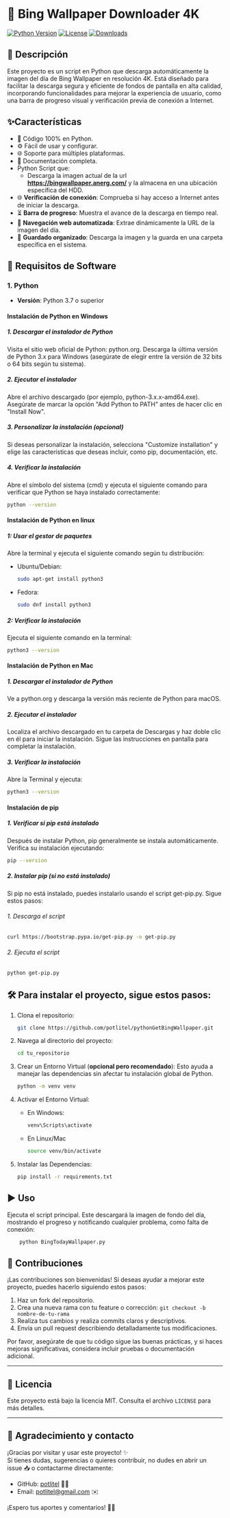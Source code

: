 
# 📸 Bing Wallpaper Downloader 4K

<!-- Badges -->
[![Python Version](https://img.shields.io/badge/python-3.x-blue.svg)](https://www.python.org/)
[![License](https://img.shields.io/badge/license-MIT-green.svg)](LICENSE)
[![Downloads](https://img.shields.io/badge/downloads-10%2B-blue.svg)](#)

## 🚀 Descripción
Este proyecto es un script en Python que descarga automáticamente la imagen del día de Bing Wallpaper en resolución 4K. Está diseñado para facilitar la descarga segura y eficiente de fondos de pantalla en alta calidad, incorporando funcionalidades para mejorar la experiencia de usuario, como una barra de progreso visual y verificación previa de conexión a Internet.

## ✨Características

- 🐍 Código 100% en Python.
- ⚙️ Fácil de usar y configurar.
- 🌐 Soporte para múltiples plataformas.
- 📖 Documentación completa.
- Python Script que:
  - Descarga la imagen actual de la url **https://bingwallpaper.anerg.com/** y la almacena en una ubicación específica del HDD.
- 🌐 **Verificación de conexión**: Comprueba si hay acceso a Internet antes de iniciar la descarga.
- ⏳ **Barra de progreso**: Muestra el avance de la descarga en tiempo real.
- 🔗 **Navegación web automatizada**: Extrae dinámicamente la URL de la imagen del día.
- 💾 **Guardado organizado**: Descarga la imagen y la guarda en una carpeta específica en el sistema.

## 📝 Requisitos de Software

### 1. Python
- **Versión**: Python 3.7 o superior

#### Instalación de Python en Windows

##### 1. Descargar el instalador de Python

Visita el sitio web oficial de Python: python.org.
Descarga la última versión de Python 3.x para Windows (asegúrate de elegir entre la versión de 32 bits o 64 bits según tu sistema).

##### 2. Ejecutar el instalador

Abre el archivo descargado (por ejemplo, python-3.x.x-amd64.exe).
Asegúrate de marcar la opción "Add Python to PATH" antes de hacer clic en "Install Now".

##### 3. Personalizar la instalación (opcional)

Si deseas personalizar la instalación, selecciona "Customize installation" y elige las características que deseas incluir, como pip, documentación, etc.

##### 4. Verificar la instalación

Abre el símbolo del sistema (cmd) y ejecuta el siguiente comando para verificar que Python se haya instalado correctamente:

  ```bash
  python --version
  ```

#### Instalación de Python en linux

##### 1: Usar el gestor de paquetes

Abre la terminal y ejecuta el siguiente comando según tu distribución:

  * Ubuntu/Debian:

      ```bash
      sudo apt-get install python3
      ```

  * Fedora:

      ```bash
      sudo dnf install python3
      ```

##### 2: Verificar la instalación

Ejecuta el siguiente comando en la terminal:

   ```bash
  python3 --version
  ```

#### Instalación de Python en Mac

##### 1. Descargar el instalador de Python

Ve a python.org y descarga la versión más reciente de Python para macOS.

##### 2. Ejecutar el instalador

Localiza el archivo descargado en tu carpeta de Descargas y haz doble clic en él para iniciar la instalación.
Sigue las instrucciones en pantalla para completar la instalación.

##### 3. Verificar la instalación

Abre la Terminal y ejecuta:

  ```bash
  python3 --version
  ```

#### Instalación de pip 

##### 1. Verificar si pip está instalado

Después de instalar Python, pip generalmente se instala automáticamente. Verifica su instalación ejecutando:

  ```bash
  pip --version
  ```

##### 2. Instalar pip (si no está instalado)

Si pip no está instalado, puedes instalarlo usando el script get-pip.py. Sigue estos pasos:

###### 1. Descarga el script

  ```bash
  curl https://bootstrap.pypa.io/get-pip.py -o get-pip.py
  ```

###### 2. Ejecuta el script

  ```bash
  python get-pip.py
  ```

## 🛠️ Para instalar el proyecto, sigue estos pasos:

1. Clona el repositorio:
   
   ```bash
   git clone https://github.com/potlitel/pythonGetBingWallpaper.git
   ```

2. Navega al directorio del proyecto:
   
   ```bash
   cd tu_repositorio
   ```

3. Crear un Entorno Virtual (**opcional pero recomendado**): Esto ayuda a manejar las dependencias sin afectar tu instalación global de Python.

   ```bash
   python -m venv venv
   ```

4. Activar el Entorno Virtual:

    * En Windows:

        ```bash
        venv\Scripts\activate
        ```

    * En Linux/Mac

        ```bash
        source venv/bin/activate
        ```
5. Instalar las Dependencias:

    ```bash
    pip install -r requirements.txt
    ```

## ▶️ Uso

Ejecuta el script principal. Este descargará la imagen de fondo del día, mostrando el progreso y notificando cualquier problema, como falta de conexión:

```bash
    python BingTodayWallpaper.py
```

## 🤝 Contribuciones

¡Las contribuciones son bienvenidas! Si deseas ayudar a mejorar este proyecto, puedes hacerlo siguiendo estos pasos:

1. Haz un fork del repositorio.
2. Crea una nueva rama con tu feature o corrección: `git checkout -b nombre-de-tu-rama`
3. Realiza tus cambios y realiza commits claros y descriptivos.
4. Envía un pull request describiendo detalladamente tus modificaciones.

Por favor, asegúrate de que tu código sigue las buenas prácticas, y si haces mejoras significativas, considera incluir pruebas o documentación adicional.

---

## 📝 Licencia

Este proyecto está bajo la licencia MIT. Consulta el archivo `LICENSE` para más detalles.

---

## 🙏 Agradecimiento y contacto

¡Gracias por visitar y usar este proyecto! ✨  
Si tienes dudas, sugerencias o quieres contribuir, no dudes en abrir un issue 📥 o contactarme directamente:  

- GitHub: [potlitel](https://github.com/potlitel) 👨‍💻  
- Email: potlitel@gmail.com ✉️  

¡Espero tus aportes y comentarios! 💬😊

